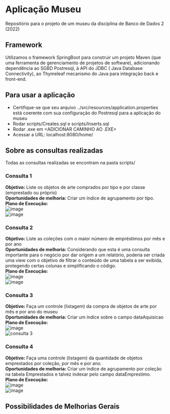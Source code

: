 # Aplicação Museu
Repositório para o projeto de um museu da disciplina de Banco de Dados 2 (2022)

## Framework
Utilizamos o framework SpringBoot para construir um projeto Maven (que uma ferramenta de gerenciamento de projetos de software), adicionando dependência ao SGBD Postresql, à API do JDBC (
Java Database Connectivity), ao Thymeleaf mecanismo do Java para integração back e front-end.

## Para usar a aplicação
- Certifique-se que seu arquivo ../src/resources/application.properties está coerente com sua configuração do Postresql para a aplicação do museu
- Rodar scripts/Creates.sql e scripts/Inserts.sql
- Rodar .exe em <ADICIONAR CAMINHO AO .EXE>
- Acessar a URL: localhost:8080/home/

## Sobre as consultas realizadas
Todas as consultas realizadas se encontram na pasta scripts/

### Consulta 1
<b>Objetivo: </b> Liste os objetos de arte comprados por tipo e por classe (emprestado ou próprio)
</br><b>Oportunidades de melhoria: </b> Criar um índice de agrupamento por tipo.
</br><b>Plano de Execução: </b></br>
![image](https://user-images.githubusercontent.com/47679110/179651125-648740ec-7b4c-4a54-a64c-c2b96d57181d.png)
</br>
![image](https://user-images.githubusercontent.com/47679110/179652358-612eb954-21d7-47d0-8f47-b9e848f35e2a.png)


### Consulta 2
<b>Objetivo: </b> Liste as coleções com o maior número de empréstimos por mês e por ano
</br><b>Oportunidades de melhoria: </b> Considerando que esta é uma consulta importante para o negócio por dar origem a um relatório, poderia ser criada uma view com o objetivo de filtrar o conteúdo de uma tabela a ser exibida, protegendo certas colunas e simplificando o código.
</br><b>Plano de Execução: </b></br>
![image](https://user-images.githubusercontent.com/47679110/179652555-ee3bae39-a66b-4115-840a-d5c950e5d38b.png)
</br>
![image](https://user-images.githubusercontent.com/47679110/179653619-4d719eff-3aea-43f1-b194-ca8e22629d20.png)


### Consulta 3
<b>Objetivo: </b> Faça um controle (listagem) da compra de objetos de arte por mês e por ano do museu
</br><b>Oportunidades de melhoria: </b> Criar um índice sobre o campo dataAquisicao
</br><b>Plano de Execução: </b></br>
![image](https://user-images.githubusercontent.com/47679110/179653793-b7c829e0-880b-42b8-a45d-22b189a0d3a6.png)
</br>
![consulta 3](https://user-images.githubusercontent.com/47679110/179654910-c99279c1-d3b8-41fd-8877-dbc5ee512bbe.jpg)


### Consulta 4
<b>Objetivo: </b> Faça uma controle (listagem) da quantidade de objetos emprestados por coleção, por mês e por ano.
</br><b>Oportunidades de melhoria: </b> Criar um índice de agrupamento por coleção na tabela Emprestados e talvez indexar pelo campo dataEmprestimo.
</br><b>Plano de Execução: </b></br>
![image](https://user-images.githubusercontent.com/47679110/179655044-0d4fb088-a332-494c-b0bc-239be79e1461.png)
</br>
![image](https://user-images.githubusercontent.com/47679110/179655893-1f929542-0a57-43b9-8c8f-0a26d1efe37a.png)


## Possibilidades de Melhorias Gerais
